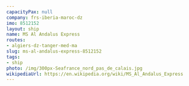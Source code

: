 ```yaml
---
capacityPax: null
company: frs-iberia-maroc-dz
imo: 8512152
layout: ship
name: MS Al Andalus Express
routes:
- algiers-dz-tanger-med-ma
slug: ms-al-andalus-express-8512152
tags:
- ship
photo: /img/300px-Seafrance_nord_pas_de_calais.jpg
wikipediaUrl: https://en.wikipedia.org/wiki/MS_Al_Andalus_Express
---
```

